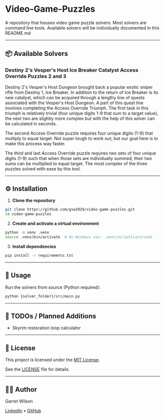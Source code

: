 # Video-Game-Puzzles

A repository that houses video game puzzle solvers. Most solvers are command line tools. Available solvers will be individually documented in this README.md

---

## 📦 Available Solvers

### Destiny 2's Vesper's Host Ice Breaker Catalyst Access Override Puzzles 2 and 3

Destiny 2's Vesper's Host Dungeon brought back a popular exotic sniper rifle from Destiny 1, Ice Breaker. In addition to the return of Ice Breaker is its new catalyst, which can be acquired through a lengthy line of quests associated with the Vesper's Host Dungeon. A part of this quest line involves completing the Access Override Triumph. The first task in this triumph is relatively trivial (four unique digits 1-9 that sum to a target value), the next two are slightly more complex but with the help of this solver can be calculated in seconds.

The second Access Override puzzle requires four unique digits (1-9) that multiply to equal target. Not super tough to work out, but our goal here is to make this process way faster. 

The third and last Access Override puzzle requires two sets of four unique digits (1-9) such that when those sets are individually summed, their two sums can be multiplied to equal target. The most complex of the three puzzles solved with ease by this tool.

---

## ⚙️ Installation

1. **Clone the repository**

```bash
git clone https://github.com/gsw2019/video-game-puzzles.git
cd video-game-puzzles
```

2. **Create and activate a virtual environment**

```bash
python -m venv .venv
source .venv/bin/activate  # On Windows use: .venv\Scripts\activate
```

3. **Install dependencies**

```bash
pip install -r requirements.txt
```

---

## 🚀 Usage

Run the solvers from source (Python required):

```bash
python {solver_folder}/src/main.py
```

---

## 📌 TODOs / Planned Additions

- Skyrim restoration loop calculator

---

## 📜 License

This project is licensed under the [MIT License](https://opensource.org/license/MIT).

See the [LICENSE](LICENSE) file for details.

---

## 🙋‍♂️ Author

Garret Wilson

[LinkedIn](https://www.linkedin.com/in/garretwilson-mcb-cs/) • [GitHub](https://github.com/gsw2019)
